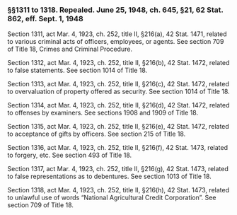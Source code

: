 ### §§1311 to 1318. Repealed. June 25, 1948, ch. 645, §21, 62 Stat. 862, eff. Sept. 1, 1948 ###

Section 1311, act Mar. 4, 1923, ch. 252, title II, §216(a), 42 Stat. 1471, related to various criminal acts of officers, employees, or agents. See section 709 of Title 18, Crimes and Criminal Procedure.

Section 1312, act Mar. 4, 1923, ch. 252, title II, §216(b), 42 Stat. 1472, related to false statements. See section 1014 of Title 18.

Section 1313, act Mar. 4, 1923, ch. 252, title II, §216(c), 42 Stat. 1472, related to overvaluation of property offered as security. See section 1014 of Title 18.

Section 1314, act Mar. 4, 1923, ch. 252, title II, §216(d), 42 Stat. 1472, related to offenses by examiners. See sections 1908 and 1909 of Title 18.

Section 1315, act Mar. 4, 1923, ch. 252, title II, §216(e), 42 Stat. 1472, related to acceptance of gifts by officers. See section 215 of Title 18.

Section 1316, act Mar. 4, 1923, ch. 252, title II, §216(f), 42 Stat. 1473, related to forgery, etc. See section 493 of Title 18.

Section 1317, act Mar. 4, 1923, ch. 252, title II, §216(g), 42 Stat. 1473, related to false representations as to debentures. See section 1013 of Title 18.

Section 1318, act Mar. 4, 1923, ch. 252, title II, §216(h), 42 Stat. 1473, related to unlawful use of words “National Agricultural Credit Corporation”. See section 709 of Title 18.